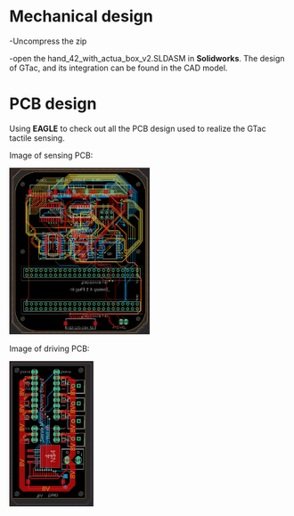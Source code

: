 # Mechanical design
-Uncompress the zip

-open the hand_42_with_actua_box_v2.SLDASM in **Solidworks**. The design of GTac, and its integration can be found in the CAD model.
# PCB design
Using **EAGLE** to check out all the PCB design used to realize the GTac tactile sensing.

Image of sensing PCB:

<img src="PCB design/palm_brd.png" alt="sensing PCB" class="inline" width=50% height=auto/>

Image of driving PCB:

<img src="PCB design/motor_brd.png" alt="motor PCB" class="inline" width=30% height=auto/>
